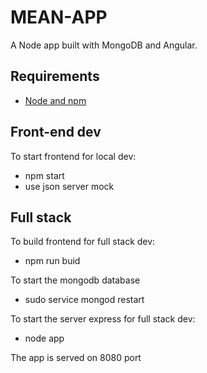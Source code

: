 # MEAN-APP

A Node app built with MongoDB and Angular.

## Requirements

- [Node and npm](http://nodejs.org)

## Front-end dev

To start frontend for local dev:
 - npm start
 - use json server mock

## Full stack

To build frontend for full stack dev:
 - npm run buid

To start the mongodb database
 - sudo service mongod restart

To start the server express for full stack dev:
 - node app

The app is served on 8080 port



